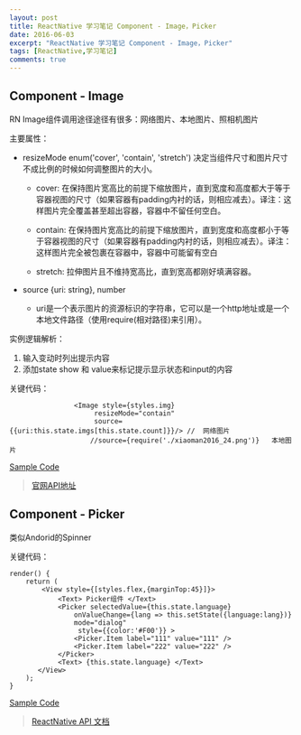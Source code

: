 ```yaml
---
layout: post
title: ReactNative 学习笔记 Component - Image，Picker
date: 2016-06-03
excerpt: "ReactNative 学习笔记 Component - Image，Picker"
tags: [ReactNative,学习笔记]
comments: true
---
```


## Component - Image

RN Image组件调用途径途径有很多：网络图片、本地图片、照相机图片

主要属性：

- resizeMode enum('cover', 'contain', 'stretch') 决定当组件尺寸和图片尺寸不成比例的时候如何调整图片的大小。

    - cover: 在保持图片宽高比的前提下缩放图片，直到宽度和高度都大于等于容器视图的尺寸（如果容器有padding内衬的话，则相应减去）。译注：这样图片完全覆盖甚至超出容器，容器中不留任何空白。

    - contain: 在保持图片宽高比的前提下缩放图片，直到宽度和高度都小于等于容器视图的尺寸（如果容器有padding内衬的话，则相应减去）。译注：这样图片完全被包裹在容器中，容器中可能留有空白

    - stretch: 拉伸图片且不维持宽高比，直到宽高都刚好填满容器。

- source {uri: string}, number 

    - uri是一个表示图片的资源标识的字符串，它可以是一个http地址或是一个本地文件路径（使用require(相对路径)来引用）。


实例逻辑解析：

1. 输入变动时列出提示内容
2. 添加state show 和 value来标记提示显示状态和input的内容

关键代码：

                    <Image style={styles.img}
                         resizeMode="contain"
                         source={{uri:this.state.imgs[this.state.count]}}/> //  网络图片
                        //source={require('./xiaoman2016_24.png')}   本地图片
    

[Sample Code](https://github.com/vivianking6855/ReactNativeProject/blob/rncomponent/TwoReactNative/app/ImageLesson.js)

> [官网API地址](http://reactnative.cn/docs/0.26/textinput.html#content)



## Component - Picker

类似Andorid的Spinner

关键代码：

    render() {
        return (
            <View style={[styles.flex,{marginTop:45}]}>
                <Text> Picker组件 </Text>
                <Picker selectedValue={this.state.language}
                    onValueChange={lang => this.setState({language:lang})}
                    mode="dialog"
                     style={{color:'#F00'}} >
                    <Picker.Item label="111" value="111" />
                    <Picker.Item label="222" value="222" />
                </Picker>
                <Text> {this.state.language} </Text>
           </View>
        );
    }

[Sample Code](https://github.com/vivianking6855/ReactNativeProject/blob/rncomponent/TwoReactNative/app/PickerLesson.js)


> [ReactNative API 文档](http://reactnative.cn/docs/0.26/getting-started.html)
